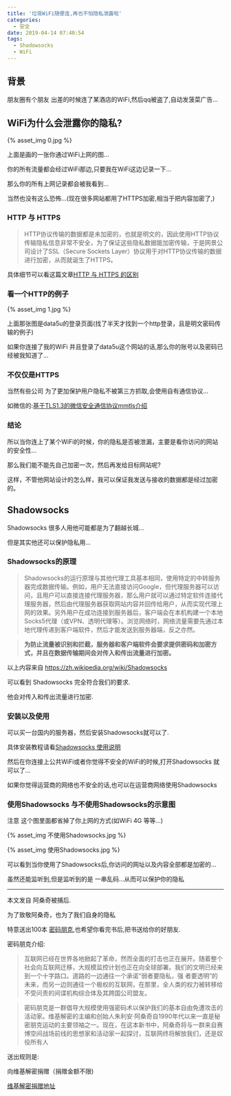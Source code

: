 ```yaml
---
title: '垃圾WiFi随便连,再也不怕隐私泄露啦'
categories:
  - 安全
date: 2019-04-14 07:40:54
tags:
  - Shadowsocks
  - WiFi
---
```



## 背景

朋友圈有个朋友 出差的时候连了某酒店的WiFi,然后qq被盗了,自动发菠菜广告...


## WiFi为什么会泄露你的隐私?


{% asset_img 0.jpg %}

上面是画的一张你通过WiFi上网的图...

你的所有流量都会经过WiFi那边,只要我在WiFi这边记录一下...

那么你的所有上网记录都会被我看到...

当然也没有这么恐怖...(现在很多网站都用了HTTPS加密,相当于把内容加密了,)

### HTTP 与 HTTPS

> HTTP协议传输的数据都是未加密的，也就是明文的，因此使用HTTP协议传输隐私信息非常不安全，为了保证这些隐私数据能加密传输，于是网景公司设计了SSL（Secure Sockets Layer）协议用于对HTTP协议传输的数据进行加密，从而就诞生了HTTPS。


具体细节可以看这篇文章[HTTP 与 HTTPS 的区别](https://juejin.im/entry/58d7635e5c497d0057fae036)


### 看一个HTTP的例子

{% asset_img 1.jpg  %}

上面那张图是data5u的登录页面(找了半天才找到一个http登录，且是明文密码传输的例子)

如果你连接了我的WiFi 并且登录了data5u这个网站的话,那么你的账号以及密码已经被我知道了...

### 不仅仅是HTTPS

当然有些公司 为了更加保护用户隐私不被第三方抓取,会使用自有通信协议...

如微信的:[基于TLS1.3的微信安全通信协议mmtls介绍](https://github.com/WeMobileDev/article/blob/master/%E5%9F%BA%E4%BA%8ETLS1.3%E7%9A%84%E5%BE%AE%E4%BF%A1%E5%AE%89%E5%85%A8%E9%80%9A%E4%BF%A1%E5%8D%8F%E8%AE%AEmmtls%E4%BB%8B%E7%BB%8D.md)


### 结论

所以当你连上了某个WiFi的时候，你的隐私是否被泄漏，主要是看你访问的网站的安全性...

那么我们能不能先自己加密一次，然后再发给目标网站呢?

这样，不管他网站设计的怎么样，我可以保证我发送与接收的数据都是经过加密的。

## Shadowsocks

Shadowsocks 很多人用他可能都是为了翻越长城...

但是其实他还可以保护隐私用...

### Shadowsocks的原理

> Shadowsocks的运行原理与其他代理工具基本相同，使用特定的中转服务器完成数据传输。例如，用户无法直接访问Google，但代理服务器可以访问，且用户可以直接连接代理服务器，那么用户就可以通过特定软件连接代理服务器，然后由代理服务器获取网站内容并回传给用户，从而实现代理上网的效果。另外用户在成功连接到服务器后，客户端会在本机构建一个本地Socks5代理（或VPN、透明代理等）。浏览网络时，网络流量需要先通过本地代理传递到客户端软件，然后才能发送到服务器端，反之亦然。

> **为防止流量被识别和拦截，服务器和客户端软件会要求提供密码和加密方式，并且在数据传输期间会对传入和传出流量进行加密。**

以上内容来自 https://zh.wikipedia.org/wiki/Shadowsocks

可以看到 Shadowsocks 完全符合我们的要求.

他会对传入和传出流量进行加密.

### 安装以及使用

可以买一台国内的服务器，然后安装Shadowsocks就可以了.

具体安装教程请看[Shadowsocks 使用说明](https://github.com/shadowsocks/shadowsocks/wiki/Shadowsocks-%E4%BD%BF%E7%94%A8%E8%AF%B4%E6%98%8E)

然后在你连接上公共WiFi或者你觉得不安全的WiFi的时候,打开Shadowsocks 就可以了...

如果你觉得运营商的网络也不安全的话,也可以在运营商网络使用Shadowsocks 

### 使用Shadowsocks 与不使用Shadowsocks的示意图

注意 这个图里面都省掉了你上网的方式(如WiFi 4G 等等...)


{% asset_img 不使用Shadowsocks.jpg  %}

{% asset_img 使用Shadowsocks.jpg  %}



可以看到当你使用了Shadowsocks后,你访问的网址以及内容全部都是加密的...

虽然还能监听到,但是监听到的是 一串乱码...从而可以保护你的隐私


---

本文发自 阿桑奇被捕后.

为了致敬阿桑奇，也为了我们自身的隐私

特意送出100本 [密码朋克](https://book.douban.com/subject/27054249/),也希望你看完书后,把书送给你的好朋友.

密码朋克介绍:

>互联网已经在世界各地掀起了革命，然而全面的打击也正在展开。随着整个社会向互联网迁移，大规模监控计划也正在向全球部署。我们的文明已经来到一个十字路口。道路的一边通往一个承诺“弱者要隐私，强 者要透明”的未来，而另一边则通往一个极权的互联网，在那里，全人类的权力被转移给不受问责的间谍机构综合体及其跨国公司盟友。

> 密码朋克是一群倡导大规模使用强密码术以保护我们的基本自由免遭攻击的活动家。维基解密的主编和创始人朱利安·阿桑奇自1990年代以来一直是秘密朋克运动的主要领袖之一。现在，在这本新书中，阿桑奇将与一群来自赛博空间战场前线的思想家和活动家一起探讨，互联网终将解放我们，还是奴役所有人

送出规则是:

向维基解密捐赠（捐赠金额不限)

[维基解密捐赠地址](https://defend.wikileaks.org/donate/?from=groupmessage&isappinstalled=0)

